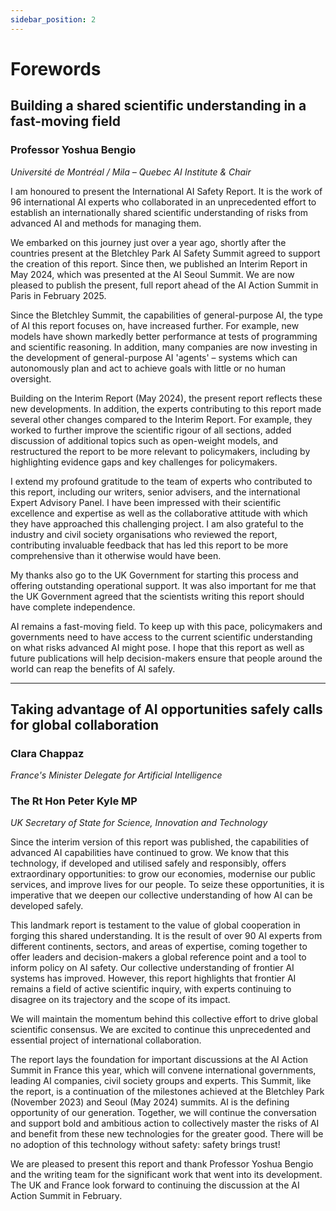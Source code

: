 ```yaml
---
sidebar_position: 2
---
```


# Forewords

## Building a shared scientific understanding in a fast-moving field

### Professor Yoshua Bengio
*Université de Montréal / Mila – Quebec AI Institute & Chair*

I am honoured to present the International AI Safety Report. It is the work of 96 international AI experts who collaborated in an unprecedented effort to establish an internationally shared scientific understanding of risks from advanced AI and methods for managing them.

We embarked on this journey just over a year ago, shortly after the countries present at the Bletchley Park AI Safety Summit agreed to support the creation of this report. Since then, we published an Interim Report in May 2024, which was presented at the AI Seoul Summit. We are now pleased to publish the present, full report ahead of the AI Action Summit in Paris in February 2025.

Since the Bletchley Summit, the capabilities of general-purpose AI, the type of AI this report focuses on, have increased further. For example, new models have shown markedly better performance at tests of programming and scientific reasoning. In addition, many companies are now investing in the development of general-purpose AI 'agents' – systems which can autonomously plan and act to achieve goals with little or no human oversight.

Building on the Interim Report (May 2024), the present report reflects these new developments. In addition, the experts contributing to this report made several other changes compared to the Interim Report. For example, they worked to further improve the scientific rigour of all sections, added discussion of additional topics such as open-weight models, and restructured the report to be more relevant to policymakers, including by highlighting evidence gaps and key challenges for policymakers.

I extend my profound gratitude to the team of experts who contributed to this report, including our writers, senior advisers, and the international Expert Advisory Panel. I have been impressed with their scientific excellence and expertise as well as the collaborative attitude with which they have approached this challenging project. I am also grateful to the industry and civil society organisations who reviewed the report, contributing invaluable feedback that has led this report to be more comprehensive than it otherwise would have been.

My thanks also go to the UK Government for starting this process and offering outstanding operational support. It was also important for me that the UK Government agreed that the scientists writing this report should have complete independence.

AI remains a fast-moving field. To keep up with this pace, policymakers and governments need to have access to the current scientific understanding on what risks advanced AI might pose. I hope that this report as well as future publications will help decision-makers ensure that people around the world can reap the benefits of AI safely.

---

## Taking advantage of AI opportunities safely calls for global collaboration

### Clara Chappaz
*France's Minister Delegate for Artificial Intelligence*

### The Rt Hon Peter Kyle MP
*UK Secretary of State for Science, Innovation and Technology*

Since the interim version of this report was published, the capabilities of advanced AI capabilities have continued to grow. We know that this technology, if developed and utilised safely and responsibly, offers extraordinary opportunities: to grow our economies, modernise our public services, and improve lives for our people. To seize these opportunities, it is imperative that we deepen our collective understanding of how AI can be developed safely.

This landmark report is testament to the value of global cooperation in forging this shared understanding. It is the result of over 90 AI experts from different continents, sectors, and areas of expertise, coming together to offer leaders and decision-makers a global reference point and a tool to inform policy on AI safety. Our collective understanding of frontier AI systems has improved. However, this report highlights that frontier AI remains a field of active scientific inquiry, with experts continuing to disagree on its trajectory and the scope of its impact.

We will maintain the momentum behind this collective effort to drive global scientific consensus. We are excited to continue this unprecedented and essential project of international collaboration.

The report lays the foundation for important discussions at the AI Action Summit in France this year, which will convene international governments, leading AI companies, civil society groups and experts. This Summit, like the report, is a continuation of the milestones achieved at the Bletchley Park (November 2023) and Seoul (May 2024) summits. AI is the defining opportunity of our generation. Together, we will continue the conversation and support bold and ambitious action to collectively master the risks of AI and benefit from these new technologies for the greater good. There will be no adoption of this technology without safety: safety brings trust!

We are pleased to present this report and thank Professor Yoshua Bengio and the writing team for the significant work that went into its development. The UK and France look forward to continuing the discussion at the AI Action Summit in February.
